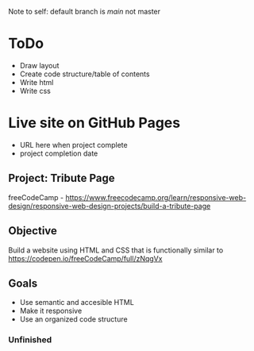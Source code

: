 Note to self: default branch is *main* not master

# ToDo
 - Draw layout
 - Create code structure/table of contents
 - Write html
 - Write css

# Live site on GitHub Pages
 - URL here when project complete
 - project completion date
 
## Project: Tribute Page
freeCodeCamp - https://www.freecodecamp.org/learn/responsive-web-design/responsive-web-design-projects/build-a-tribute-page

## Objective
Build a website using HTML and CSS that is functionally similar to https://codepen.io/freeCodeCamp/full/zNqgVx

## Goals
 - Use semantic and accesible HTML
 - Make it responsive
 - Use an organized code structure
 
### Unfinished
 
